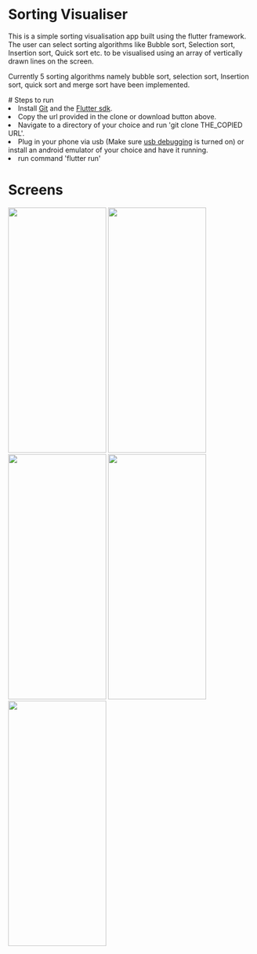 # Sorting Visualiser
<p>This is a simple sorting visualisation app built using the flutter framework.
The user can select sorting algorithms like Bubble sort, Selection sort, Insertion sort, Quick sort etc. to be visualised using an array of vertically drawn lines on the screen.</p>
<p>Currently 5 sorting algorithms namely bubble sort, selection sort, Insertion sort, quick sort and merge sort have been implemented. </p>
 # Steps to run 
<li> Install <a href = "https://git-scm.com/downloads">Git</a> and the <a href = "https://flutter.dev/docs/get-started/install"> Flutter sdk</a>.
<li> Copy the url provided in the clone or download button above. 
<li> Navigate to a directory of your choice and run 'git clone THE_COPIED URL'.
<li> Plug in your phone via usb (Make sure <a href = "https://www.embarcadero.com/starthere/xe5/mobdevsetup/android/en/index.html">usb debugging</a> is turned on) or install an android emulator of your choice and have it running.
<li> run command 'flutter run'

# Screens


 <img src = "Screens/Bubble.gif" width = 200 height = 500> <img src = "Screens/Selection.gif" width = 200 height = 500> <img src = "Screens/Insertion.gif" width = 200 height = 500> <img src = "Screens/Quick.gif" width = 200 height = 500> <br>
 <img src = "Screens/Merge.gif" width = 200 height = 500>


